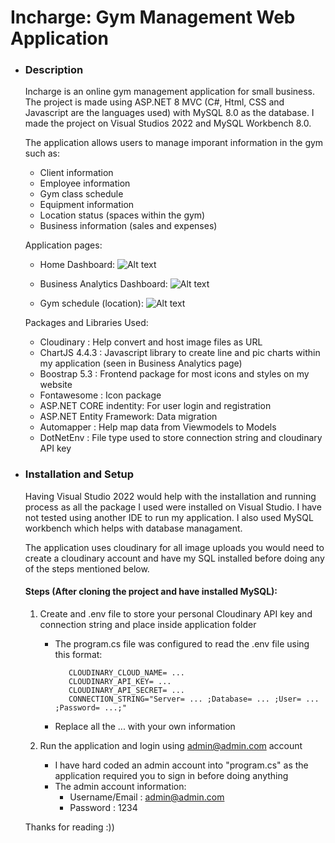 # Incharge: Gym Management Web Application

- ### Description
  Incharge is an online gym management application for small business. The project is made using ASP.NET 8 MVC (C#, Html, CSS and Javascript are the languages used) with
  MySQL 8.0 as the database. I made the project on Visual Studios 2022 and MySQL Workbench 8.0.
  
  The application allows users to manage imporant information in the gym such as:
    - Client information
    - Employee information
    - Gym class schedule
    - Equipment information
    - Location status (spaces within the gym)
    - Business information (sales and expenses)

  Application pages:
  - Home Dashboard:
  ![Alt text](https://res.cloudinary.com/dmmlhlebe/image/upload/v1724133083/home-dash_mk5rxc.png)

  - Business Analytics Dashboard:
  ![Alt text](https://res.cloudinary.com/dmmlhlebe/image/upload/v1724133082/analytics_juijbm.png)

  - Gym schedule (location):
  ![Alt text](https://res.cloudinary.com/dmmlhlebe/image/upload/v1724133028/gymschedule-location_jrhooa.png)

  Packages and Libraries Used:
  - Cloudinary : Help convert and host image files as URL
  - ChartJS 4.4.3 : Javascript library to create line and pic charts within my application (seen in Business Analytics page)
  - Boostrap 5.3 : Frontend package for most icons and styles on my website
  - Fontawesome : Icon package
  - ASP.NET CORE indentity: For user login and registration
  - ASP.NET Entity Framework: Data migration
  - Automapper : Help map data from Viewmodels to Models
  - DotNetEnv : File type used to store connection string and cloudinary API key
  
- ### Installation and Setup
  Having Visual Studio 2022 would help with the installation and running process as all the package I used were installed on Visual Studio. I have not
  tested using another IDE to run my application. I also used MySQL workbench which helps with database managament.

  The application uses cloudinary for all image uploads you would need to create a cloudinary account and have my SQL installed before doing any of the steps mentioned below.

  #### Steps (After cloning the project and have installed MySQL):
  1. Create and .env file to store your personal Cloudinary API key and connection string and place inside application folder
       - The program.cs file was configured to read the .env file using this format:
         
                CLOUDINARY_CLOUD_NAME= ... 
                CLOUDINARY_API_KEY= ...
                CLOUDINARY_API_SECRET= ... 
                CONNECTION_STRING="Server= ... ;Database= ... ;User= ... ;Password= ...;"
         
      - Replace all the ... with your own information

  2. Run the application and login using admin@admin.com account
      - I have hard coded an admin account into "program.cs" as the application required you to sign in before doing anything
      - The admin account information:
          - Username/Email : admin@admin.com
          - Password : 1234

  Thanks for reading :))
  
